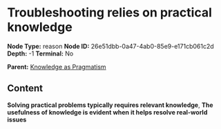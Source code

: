 # Troubleshooting relies on practical knowledge

**Node Type:** reason
**Node ID:** 26e51dbb-0a47-4ab0-85e9-e171cb061c2d
**Depth:** -1
**Terminal:** No

**Parent:** [Knowledge as Pragmatism](knowledge-as-pragmatism-thesis-809d9692-c145-4622-889b-65edccbfde29.md)

## Content

**Solving practical problems typically requires relevant knowledge**, **The usefulness of knowledge is evident when it helps resolve real-world issues**
